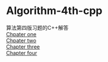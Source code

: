 # Algorithm-4th-cpp
算法第四版习题的C++解答  
[Chpater one](./Chapter_1)  
[Chpater two](./Chapter_2)  
[Chapter three](./Chapter_3)  
[Chapter four](./Chapter_4)  
